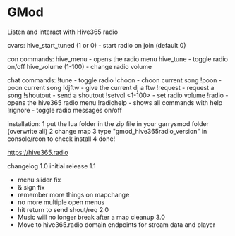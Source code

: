 GMod
====

Listen and interact with Hive365 radio 

cvars: 
hive_start_tuned (1 or 0) - start radio on join (default 0) 

con commands: 
hive_menu - opens the radio menu 
hive_tune - toggle radio on/off 
hive_volume (1-100) - change radio volume 

chat commands: 
!tune - toggle radio 
!choon - choon current song 
!poon - poon current song 
!djftw - give the current dj a ftw 
!request <request> - request a song 
!shoutout <shoutout> - send a shoutout 
!setvol <1-100> - set radio volume 
!radio - opens the hive365 radio menu 
!radiohelp - shows all commands with help 
!rignore - toggle radio messages on/off

installation:
1 put the lua folder in the zip file in your garrysmod folder (overwrite all)
2 change map
3 type "gmod_hive365radio_version" in console/rcon to check install
4 done!

https://hive365.radio

changelog
1.0 initial release
1.1
 - menu slider fix
 - & sign fix
 - remember more things on mapchange
 - no more multiple open menus
 - hit return to send shout/req
2.0
 - Music will no longer break after a map cleanup
3.0
 - Move to hive365.radio domain endpoints for stream data and player
